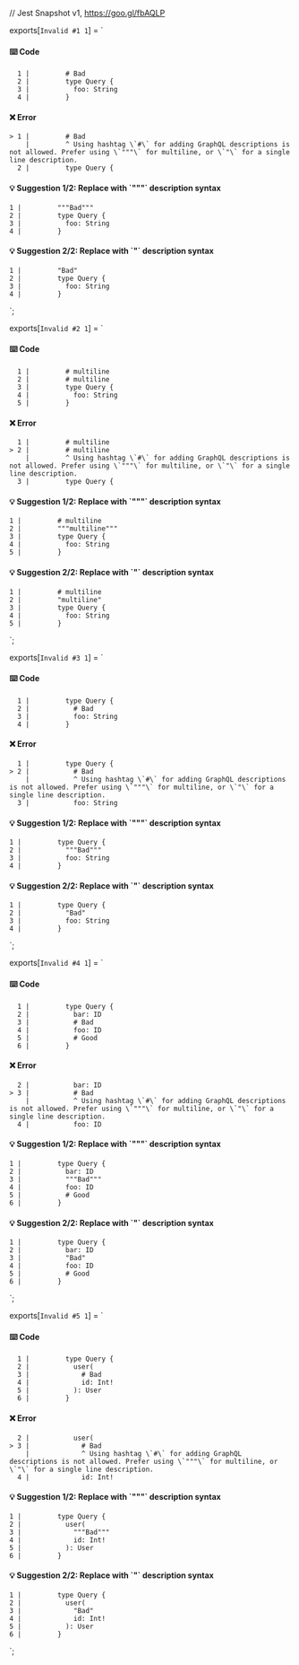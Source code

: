 // Jest Snapshot v1, https://goo.gl/fbAQLP

exports[`Invalid #1 1`] = `
#### ⌨️ Code

      1 |         # Bad
      2 |         type Query {
      3 |           foo: String
      4 |         }

#### ❌ Error

    > 1 |         # Bad
        |         ^ Using hashtag \`#\` for adding GraphQL descriptions is not allowed. Prefer using \`"""\` for multiline, or \`"\` for a single line description.
      2 |         type Query {

#### 💡 Suggestion 1/2: Replace with \`"""\` description syntax

    1 |         """Bad"""
    2 |         type Query {
    3 |           foo: String
    4 |         }

#### 💡 Suggestion 2/2: Replace with \`"\` description syntax

    1 |         "Bad"
    2 |         type Query {
    3 |           foo: String
    4 |         }
`;

exports[`Invalid #2 1`] = `
#### ⌨️ Code

      1 |         # multiline
      2 |         # multiline
      3 |         type Query {
      4 |           foo: String
      5 |         }

#### ❌ Error

      1 |         # multiline
    > 2 |         # multiline
        |         ^ Using hashtag \`#\` for adding GraphQL descriptions is not allowed. Prefer using \`"""\` for multiline, or \`"\` for a single line description.
      3 |         type Query {

#### 💡 Suggestion 1/2: Replace with \`"""\` description syntax

    1 |         # multiline
    2 |         """multiline"""
    3 |         type Query {
    4 |           foo: String
    5 |         }

#### 💡 Suggestion 2/2: Replace with \`"\` description syntax

    1 |         # multiline
    2 |         "multiline"
    3 |         type Query {
    4 |           foo: String
    5 |         }
`;

exports[`Invalid #3 1`] = `
#### ⌨️ Code

      1 |         type Query {
      2 |           # Bad
      3 |           foo: String
      4 |         }

#### ❌ Error

      1 |         type Query {
    > 2 |           # Bad
        |           ^ Using hashtag \`#\` for adding GraphQL descriptions is not allowed. Prefer using \`"""\` for multiline, or \`"\` for a single line description.
      3 |           foo: String

#### 💡 Suggestion 1/2: Replace with \`"""\` description syntax

    1 |         type Query {
    2 |           """Bad"""
    3 |           foo: String
    4 |         }

#### 💡 Suggestion 2/2: Replace with \`"\` description syntax

    1 |         type Query {
    2 |           "Bad"
    3 |           foo: String
    4 |         }
`;

exports[`Invalid #4 1`] = `
#### ⌨️ Code

      1 |         type Query {
      2 |           bar: ID
      3 |           # Bad
      4 |           foo: ID
      5 |           # Good
      6 |         }

#### ❌ Error

      2 |           bar: ID
    > 3 |           # Bad
        |           ^ Using hashtag \`#\` for adding GraphQL descriptions is not allowed. Prefer using \`"""\` for multiline, or \`"\` for a single line description.
      4 |           foo: ID

#### 💡 Suggestion 1/2: Replace with \`"""\` description syntax

    1 |         type Query {
    2 |           bar: ID
    3 |           """Bad"""
    4 |           foo: ID
    5 |           # Good
    6 |         }

#### 💡 Suggestion 2/2: Replace with \`"\` description syntax

    1 |         type Query {
    2 |           bar: ID
    3 |           "Bad"
    4 |           foo: ID
    5 |           # Good
    6 |         }
`;

exports[`Invalid #5 1`] = `
#### ⌨️ Code

      1 |         type Query {
      2 |           user(
      3 |             # Bad
      4 |             id: Int!
      5 |           ): User
      6 |         }

#### ❌ Error

      2 |           user(
    > 3 |             # Bad
        |             ^ Using hashtag \`#\` for adding GraphQL descriptions is not allowed. Prefer using \`"""\` for multiline, or \`"\` for a single line description.
      4 |             id: Int!

#### 💡 Suggestion 1/2: Replace with \`"""\` description syntax

    1 |         type Query {
    2 |           user(
    3 |             """Bad"""
    4 |             id: Int!
    5 |           ): User
    6 |         }

#### 💡 Suggestion 2/2: Replace with \`"\` description syntax

    1 |         type Query {
    2 |           user(
    3 |             "Bad"
    4 |             id: Int!
    5 |           ): User
    6 |         }
`;

